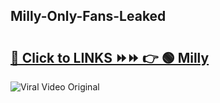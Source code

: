 
 ## Milly-Only-Fans-Leaked

# <h2><a href="https://clipsfans.com/Milly&ref=git">🔗 Click to LINKS ⏩⏩ 👉 🟢 Milly </a></h2>

<a href="https://clipsfans.com/Milly&ref=git" rel="nofollow" data-target="animated-image.originalLink"><img src="https://i.ibb.co.com/xMMVF88/686577567.gif" alt="Viral Video Original" style="max-width: 100%; display: inline-block;" data-target="animated-image.originalImage"></a>

